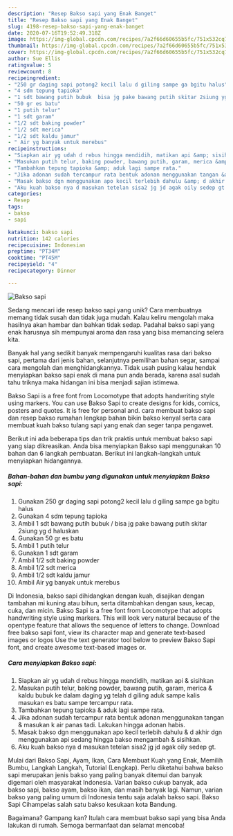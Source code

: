 ```yaml
---
description: "Resep Bakso sapi yang Enak Banget"
title: "Resep Bakso sapi yang Enak Banget"
slug: 4198-resep-bakso-sapi-yang-enak-banget
date: 2020-07-16T19:52:49.318Z
image: https://img-global.cpcdn.com/recipes/7a2f66d60655b5fc/751x532cq70/bakso-sapi-foto-resep-utama.jpg
thumbnail: https://img-global.cpcdn.com/recipes/7a2f66d60655b5fc/751x532cq70/bakso-sapi-foto-resep-utama.jpg
cover: https://img-global.cpcdn.com/recipes/7a2f66d60655b5fc/751x532cq70/bakso-sapi-foto-resep-utama.jpg
author: Sue Ellis
ratingvalue: 5
reviewcount: 8
recipeingredient:
- "250 gr daging sapi potong2 kecil lalu d giling sampe ga bgitu halus"
- "4 sdm tepung tapioka"
- "1 sdt bawang putih bubuk  bisa jg pake bawang putih skitar 2siung yg d haluskan"
- "50 gr es batu"
- "1 putih telur"
- "1 sdt garam"
- "1/2 sdt baking powder"
- "1/2 sdt merica"
- "1/2 sdt kaldu jamur"
- " Air yg banyak untuk merebus"
recipeinstructions:
- "Siapkan air yg udah d rebus hingga mendidih, matikan api &amp; sisihkan"
- "Masukan putih telur, baking powder, bawang putih, garam, merica &amp; kaldu bubuk ke dalam daging yg telah d giling aduk sampe kalis masukan es batu sampe tercampur rata."
- "Tambahkan tepung tapioka &amp; aduk lagi sampe rata."
- "Jika adonan sudah tercampur rata bentuk adonan menggunakan tangan &amp; masukan k air panas tadi. Lakukan hingga adonan habis."
- "Masak bakso dgn menggunakan apo kecil terlebih dahulu &amp; d akhir dgn menggunakan api sedang hingga bakso mengambah &amp; sisihkan."
- "Aku kuah bakso nya d masukan tetelan sisa2 jg jd agak oily sedep gt."
categories:
- Resep
tags:
- bakso
- sapi

katakunci: bakso sapi 
nutrition: 142 calories
recipecuisine: Indonesian
preptime: "PT34M"
cooktime: "PT45M"
recipeyield: "4"
recipecategory: Dinner

---
```



![Bakso sapi](https://img-global.cpcdn.com/recipes/7a2f66d60655b5fc/751x532cq70/bakso-sapi-foto-resep-utama.jpg)

Sedang mencari ide resep bakso sapi yang unik? Cara membuatnya memang tidak susah dan tidak juga mudah. Kalau keliru mengolah maka hasilnya akan hambar dan bahkan tidak sedap. Padahal bakso sapi yang enak harusnya sih mempunyai aroma dan rasa yang bisa memancing selera kita.

Banyak hal yang sedikit banyak mempengaruhi kualitas rasa dari bakso sapi, pertama dari jenis bahan, selanjutnya pemilihan bahan segar, sampai cara mengolah dan menghidangkannya. Tidak usah pusing kalau hendak menyiapkan bakso sapi enak di mana pun anda berada, karena asal sudah tahu triknya maka hidangan ini bisa menjadi sajian istimewa.

Bakso Sapi is a free font from Locomotype that adopts handwriting style using markers. You can use Bakso Sapi to create designs for kids, comics, posters and quotes. It is free for personal and. cara membuat bakso sapi dan resep bakso rumahan lengkap bahan bikin bakso kenyal serta cara membuat kuah bakso tulang sapi yang enak dan seger tanpa pengawet.


Berikut ini ada beberapa tips dan trik praktis untuk membuat bakso sapi yang siap dikreasikan. Anda bisa menyiapkan Bakso sapi menggunakan 10 bahan dan 6 langkah pembuatan. Berikut ini langkah-langkah untuk menyiapkan hidangannya.

<!--inarticleads1-->

##### Bahan-bahan dan bumbu yang digunakan untuk menyiapkan Bakso sapi:

1. Gunakan 250 gr daging sapi potong2 kecil lalu d giling sampe ga bgitu halus
1. Gunakan 4 sdm tepung tapioka
1. Ambil 1 sdt bawang putih bubuk / bisa jg pake bawang putih skitar 2siung yg d haluskan
1. Gunakan 50 gr es batu
1. Ambil 1 putih telur
1. Gunakan 1 sdt garam
1. Ambil 1/2 sdt baking powder
1. Ambil 1/2 sdt merica
1. Ambil 1/2 sdt kaldu jamur
1. Ambil  Air yg banyak untuk merebus


Di Indonesia, bakso sapi dihidangkan dengan kuah, disajikan dengan tambahan mi kuning atau bihun, serta ditambahkan dengan saus, kecap, cuka, dan micin. Bakso Sapi is a free font from Locomotype that adopts handwriting style using markers. This will look very natural because of the opentype feature that allows the sequence of letters to change. Download free bakso sapi font, view its character map and generate text-based images or logos Use the text generator tool below to preview Bakso Sapi font, and create awesome text-based images or. 

<!--inarticleads2-->

##### Cara menyiapkan Bakso sapi:

1. Siapkan air yg udah d rebus hingga mendidih, matikan api &amp; sisihkan
1. Masukan putih telur, baking powder, bawang putih, garam, merica &amp; kaldu bubuk ke dalam daging yg telah d giling aduk sampe kalis masukan es batu sampe tercampur rata.
1. Tambahkan tepung tapioka &amp; aduk lagi sampe rata.
1. Jika adonan sudah tercampur rata bentuk adonan menggunakan tangan &amp; masukan k air panas tadi. Lakukan hingga adonan habis.
1. Masak bakso dgn menggunakan apo kecil terlebih dahulu &amp; d akhir dgn menggunakan api sedang hingga bakso mengambah &amp; sisihkan.
1. Aku kuah bakso nya d masukan tetelan sisa2 jg jd agak oily sedep gt.


Mulai dari Bakso Sapi, Ayam, Ikan, Cara Membuat Kuah yang Enak, Memilih Bumbu, Langkah Langkah, Tutorial (Lengkap). Perlu diketahui bahwa bakso sapi merupakan jenis bakso yang paling banyak ditemui dan banyak digemari oleh masyarakat Indonesia. Varian bakso cukup banyak, ada bakso sapi, bakso ayam, bakso ikan, dan masih banyak lagi. Namun, varian bakso yang paling umum di Indonesia tentu saja adalah bakso sapi. Bakso Sapi Cihampelas salah satu bakso kesukaan kota Bandung. 

Bagaimana? Gampang kan? Itulah cara membuat bakso sapi yang bisa Anda lakukan di rumah. Semoga bermanfaat dan selamat mencoba!
